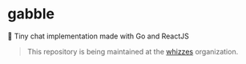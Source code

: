 # gabble
💬 Tiny chat implementation made with Go and ReactJS

> This repository is being maintained at the [whizzes](https://github.com/whizzes) organization.
